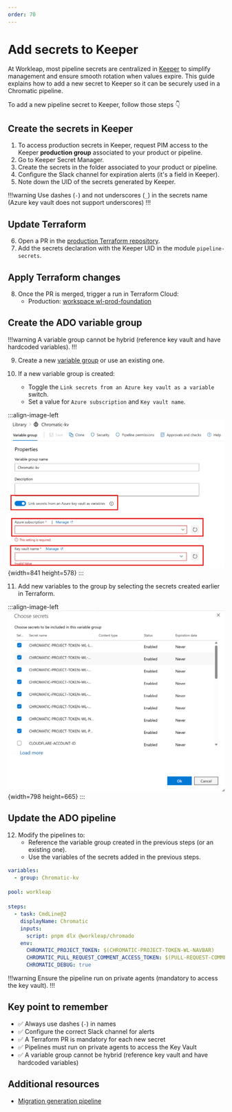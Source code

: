 ```yaml
---
order: 70
---
```


# Add secrets to Keeper

At Workleap, most pipeline secrets are centralized in [Keeper](https://www.keepersecurity.com/) to simplify management and ensure smooth rotation when values expire. This guide explains how to add a new secret to Keeper so it can be securely used in a Chromatic pipeline.

To add a new pipeline secret to Keeper, follow those steps :point_down:

## Create the secrets in Keeper

1. To access production secrets in Keeper, request PIM access to the Keeper **production group** associated to your product or pipeline.
2. Go to Keeper Secret Manager.
3. Create the secrets in the folder associated to your product or pipeline.
4. Configure the Slack channel for expiration alerts (it's a field in Keeper).
5. Note down the UID of the secrets generated by Keeper.

!!!warning
Use dashes (`-`) and not underscores (`_`) in the secrets name (Azure key vault does not support underscores)
!!!

## Update Terraform

6. Open a PR in the [production Terraform repository](https://github.com/workleap/wl-terraform-wlplatform/blob/main/workleap/live/prod/foundation/main.tf).
7. Add the secrets declaration with the Keeper UID in the module `pipeline-secrets`.

## Apply Terraform changes

8. Once the PR is merged, trigger a run in Terraform Cloud:
    - Production: [workspace wl-prod-foundation](https://app.terraform.io/app/Workleap/workspaces/wl-prod-foundation)

## Create the ADO variable group

!!!warning
A variable group cannot be hybrid (reference key vault and have hardcoded variables).
!!!

9. Create a new [variable group](https://learn.microsoft.com/en-us/azure/devops/pipelines/process/set-secret-variables?view=azure-devops&tabs=yaml%2Cbash#set-a-secret-variable-in-a-variable-group) or use an existing one.

10. If a new variable group is created:
    - Toggle the `Link secrets from an Azure key vault as a variable` switch.
    - Set a value for `Azure subscription` and `Key vault name`.

:::align-image-left
![](../static/keeper-ado-variable-group.png){width=841 height=578}
:::

11. Add new variables to the group by selecting the secrets created earlier in Terraform.

:::align-image-left
![](../static/keeper-variable-group-secrets.png){width=798 height=665}
:::

## Update the ADO pipeline

12. Modify the pipelines to:
    - Reference the variable group created in the previous steps (or an existing one).
    - Use the variables of the secrets added in the previous steps.

```yaml !#2,4,12,13 chromatic.yml
variables:
  - group: Chromatic-kv

pool: workleap

steps:
  - task: CmdLine@2
    displayName: Chromatic
    inputs:
      script: pnpm dlx @workleap/chromado
    env:
      CHROMATIC_PROJECT_TOKEN: $(CHROMATIC-PROJECT-TOKEN-WL-NAVBAR)
      CHROMATIC_PULL_REQUEST_COMMENT_ACCESS_TOKEN: $(PULL-REQUEST-COMMENT-ACCESS-TOKEN)
      CHROMATIC_DEBUG: true
```

!!!warning
Ensure the pipeline run on private agents (mandatory to access the key vault).
!!!

## Key point to remember

- :white_check_mark: Always use dashes (`-`) in names
- :white_check_mark: Configure the correct Slack channel for alerts
- :white_check_mark: A Terraform PR is mandatory for each new secret
- :white_check_mark: Pipelines must run on private agents to access the Key Vault
- :white_check_mark: A variable group cannot be hybrid (reference key vault and have hardcoded variables)

## Additional resources

- [Migration generation pipeline](https://workleap.atlassian.net/wiki/spaces/TL/pages/5711921209/Migration+Automation#Step-1%3A-Use-the-Migration-Generation-Pipeline)
